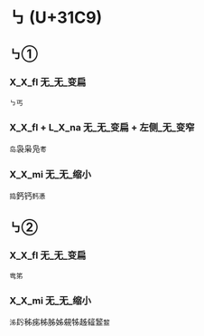 # ㇉ (U+31C9)

## ㇉①

### X_X_fl 无_无_变扁
`㇉丐`

### X_X_fl + L_X_na 无_无_变扁 + 左侧_无_变窄
`岛`袅枭凫`耉`

### X_X_mi 无_无_缩小
`捣`鈣钙`麫慿`

## ㇉②

### X_X_fl 无_无_变扁
`㽕笫`

### X_X_mi 无_无_缩小
`泲`䦇秭㾅柹胏姊䙻牬趀䪢䪡`䪠`
